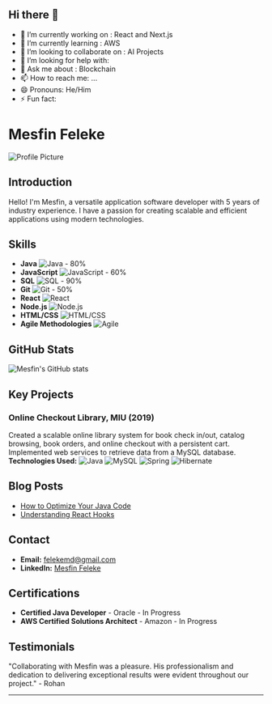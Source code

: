 ## Hi there 👋

- 🔭 I’m currently working on : React and Next.js
- 🌱 I’m currently learning : AWS
- 👯 I’m looking to collaborate on : AI Projects
- 🤔 I’m looking for help with: 
- 💬 Ask me about : Blockchain 
- 📫 How to reach me: ...
- 😄 Pronouns: He/Him
- ⚡ Fun fact: 

# Mesfin Feleke

![Profile Picture](https://github.com/mesfinfeleke/mesfinfeleke/profile_picture.jpg)

## Introduction

Hello! I'm Mesfin, a versatile application software developer with 5 years of industry experience. I have a passion for creating scalable and efficient applications using modern technologies. 

## Skills

- **Java** ![Java](https://img.shields.io/badge/-Java-orange) - 80%
- **JavaScript** ![JavaScript](https://img.shields.io/badge/-JavaScript-yellow) - 60%
- **SQL** ![SQL](https://img.shields.io/badge/-SQL-blue) - 90%
- **Git** ![Git](https://img.shields.io/badge/-Git-red) - 50%
- **React** ![React](https://img.shields.io/badge/-React-blue)
- **Node.js** ![Node.js](https://img.shields.io/badge/-Node.js-green)
- **HTML/CSS** ![HTML/CSS](https://img.shields.io/badge/-HTML%2FCSS-orange)
- **Agile Methodologies** ![Agile](https://img.shields.io/badge/-Agile-blue)

## GitHub Stats

![Mesfin's GitHub stats](https://github-readme-stats.vercel.app/api?username=mesfinfeleke&show_icons=true&theme=radical)

## Key Projects

### Online Checkout Library, MIU (2019)
Created a scalable online library system for book check in/out, catalog browsing, book orders, and online checkout with a persistent cart. Implemented web services to retrieve data from a MySQL database.
**Technologies Used:**
![Java](https://img.shields.io/badge/-Java-orange)
![MySQL](https://img.shields.io/badge/-MySQL-blue)
![Spring](https://img.shields.io/badge/-Spring-green)
![Hibernate](https://img.shields.io/badge/-Hibernate-yellow)

## Blog Posts

- [How to Optimize Your Java Code](https://myblog.com/java-optimization)
- [Understanding React Hooks](https://myblog.com/react-hooks)

## Contact

- **Email:** felekemd@gmail.com
- **LinkedIn:** [Mesfin Feleke](https://www.linkedin.com/in/mesfinfeleke)

## Certifications

- **Certified Java Developer** - Oracle - In Progress
- **AWS Certified Solutions Architect** - Amazon - In Progress

## Testimonials

"Collaborating with Mesfin was a pleasure. His professionalism and dedication to delivering exceptional results were evident throughout our project." - Rohan

---



